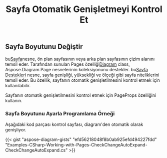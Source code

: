 ﻿---
title: Sayfa Otomatik Genişletmeyi Kontrol Et
type: docs
weight: 10
url: /tr/net/check-page-autoexpand/
description: Bu bölüm, Aspose.Diagram ile bir visio dosyasında sayfanın otomatik olarak nasıl genişletileceğini kontrol etmeyi veya değiştirmeyi açıklar.
---
## **Sayfa Boyutunu Değiştir**

 bu[Sayfa](http://www.aspose.com/api/net/diagram/aspose.diagram/page)nesne, ön plan sayfasının veya arka plan sayfasının çizim alanını temsil eder. Tarafından sunulan Pages özelliği[Diagram](http://www.aspose.com/api/net/diagram/aspose.diagram/diagram) class, Aspose.Diagram.Page nesnelerinin koleksiyonunu destekler.
 bu[Sayfa Destekleri](https://reference.aspose.com/diagram/net/aspose.diagram/pagesheet/properties/pageprops) nesne, sayfa genişliği, yüksekliği ve ölçeği gibi sayfa niteliklerini temsil eder. Bu özellik, sayfanın otomatik genişletilmesini kontrol etmek için kullanılabilir.

Sayfanın otomatik genişletilmesini kontrol etmek için PageProps özelliğini kullanın.
### **Sayfa Boyutunu Ayarla Programlama Örneği**
Aşağıdaki kod parçası kontrol sayfası, diagram'den otomatik olarak genişliyor.

{{< gist "aspose-diagram-gists" "efd56218048f8b0ab925efd494227fdd" "Examples-CSharp-Working-with-Pages-CheckChangeAutoExpand-CheckChangeAutoExpand.cs" >}}
